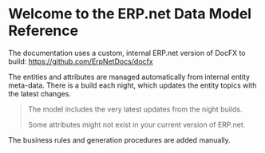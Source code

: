 # Welcome to the ERP.net Data Model Reference

The documentation uses a custom, internal ERP.net version of DocFX to build:
https://github.com/ErpNetDocs/docfx

The entities and attributes are managed automatically from internal entity meta-data.
There is a build each night, which updates the entity topics with the latest changes.

> The model includes the very latest updates from the night builds.
>
> Some attributes might not exist in your current version of ERP.net.

The business rules and generation procedures are added manually.

